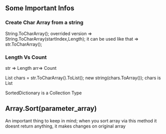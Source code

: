 ## Some Important Infos

### Create Char Array from a string

String.ToCharArray();
overrided version => String.ToCharArray(startIndex,Length);
it can be used like that => str.ToCharArray();

### Length Vs Count

str => Length arr=> Count

List<char> chars = str.ToCharArray().ToList();
new string(chars.ToArray()); chars is List<char>

SortedDictionary is a Collection Type


## Array.Sort(parameter_array)
An important thing to keep in mind; when you sort array via this method it doesnt return anything, it makes changes on original array